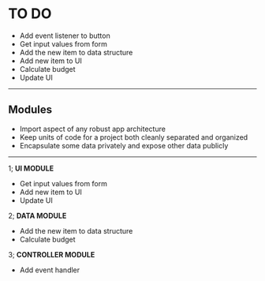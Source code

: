 # TO DO

* Add event listener to button
* Get input values from form
* Add the new item to data structure
* Add new item to UI
* Calculate budget
* Update UI
----------

## Modules

* Import aspect of any robust app architecture
* Keep units of code for a project both cleanly separated and organized
* Encapsulate some data privately and expose other data publicly

----------

1; **UI MODULE**

* Get input values from form
* Add new item to UI
* Update UI

2; **DATA MODULE**

* Add the new item to data structure
* Calculate budget

3; **CONTROLLER MODULE**

* Add event handler
